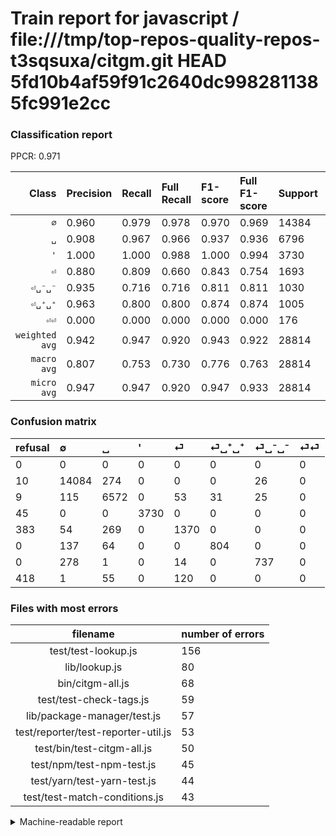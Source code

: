 # Train report for javascript / file:///tmp/top-repos-quality-repos-t3sqsuxa/citgm.git HEAD 5fd10b4af59f91c2640dc9982811385fc991e2cc

### Classification report

PPCR: 0.971

| Class | Precision | Recall | Full Recall | F1-score | Full F1-score | Support | Full Support | PPCR |
|------:|:----------|:-------|:------------|:---------|:---------|:--------|:-------------|:-----|
| `∅` | 0.960| 0.979| 0.978| 0.970| 0.969| 14384| 14394| 0.999 |
| `␣` | 0.908| 0.967| 0.966| 0.937| 0.936| 6796| 6805| 0.999 |
| `'` | 1.000| 1.000| 0.988| 1.000| 0.994| 3730| 3775| 0.988 |
| `⏎` | 0.880| 0.809| 0.660| 0.843| 0.754| 1693| 2076| 0.816 |
| `⏎␣⁻␣⁻` | 0.935| 0.716| 0.716| 0.811| 0.811| 1030| 1030| 1.000 |
| `⏎␣⁺␣⁺` | 0.963| 0.800| 0.800| 0.874| 0.874| 1005| 1005| 1.000 |
| `⏎⏎` | 0.000| 0.000| 0.000| 0.000| 0.000| 176| 594| 0.296 |
| `weighted avg` | 0.942| 0.947| 0.920| 0.943| 0.922| 28814| 29679| 0.971 |
| `macro avg` | 0.807| 0.753| 0.730| 0.776| 0.763| 28814| 29679| 0.971 |
| `micro avg` | 0.947| 0.947| 0.920| 0.947| 0.933| 28814| 29679| 0.971 |

### Confusion matrix

|refusal|  ∅| ␣| '| ⏎| ⏎␣⁺␣⁺| ⏎␣⁻␣⁻| ⏎⏎| 
|:---|:---|:---|:---|:---|:---|:---|:---|
|0 |0 |0 |0 |0 |0 |0 |0 |
|10 |14084 |274 |0 |0 |0 |26 |0 |
|9 |115 |6572 |0 |53 |31 |25 |0 |
|45 |0 |0 |3730 |0 |0 |0 |0 |
|383 |54 |269 |0 |1370 |0 |0 |0 |
|0 |137 |64 |0 |0 |804 |0 |0 |
|0 |278 |1 |0 |14 |0 |737 |0 |
|418 |1 |55 |0 |120 |0 |0 |0 |

### Files with most errors

| filename | number of errors|
|:----:|:-----|
| test/test-lookup.js | 156 |
| lib/lookup.js | 80 |
| bin/citgm-all.js | 68 |
| test/test-check-tags.js | 59 |
| lib/package-manager/test.js | 57 |
| test/reporter/test-reporter-util.js | 53 |
| test/bin/test-citgm-all.js | 50 |
| test/npm/test-npm-test.js | 45 |
| test/yarn/test-yarn-test.js | 44 |
| test/test-match-conditions.js | 43 |

<details>
    <summary>Machine-readable report</summary>
```json
{
  "cl_report": {"\u0027": {"f1-score": 1.0, "precision": 1.0, "recall": 1.0, "support": 3730}, "macro avg": {"f1-score": 0.776298901775836, "precision": 0.8066475410067063, "recall": 0.7529901886571276, "support": 28814}, "micro avg": {"f1-score": 0.9473519816755743, "precision": 0.9473519816755743, "recall": 0.9473519816755743, "support": 28814}, "weighted avg": {"f1-score": 0.9433932564285724, "precision": 0.9417049712508628, "recall": 0.9473519816755743, "support": 28814}, "\u2205": {"f1-score": 0.9695384297662891, "precision": 0.9601199809121276, "recall": 0.9791434927697441, "support": 14384}, "\u23ce": {"f1-score": 0.8430769230769231, "precision": 0.8798972382787412, "recall": 0.8092144122858831, "support": 1693}, "\u23ce\u23ce": {"f1-score": 0.0, "precision": 0.0, "recall": 0.0, "support": 176}, "\u23ce\u2423\u207a\u2423\u207a": {"f1-score": 0.8739130434782609, "precision": 0.962874251497006, "recall": 0.8, "support": 1005}, "\u23ce\u2423\u207b\u2423\u207b": {"f1-score": 0.8107810781078109, "precision": 0.9352791878172588, "recall": 0.7155339805825243, "support": 1030}, "\u2423": {"f1-score": 0.9367828380015679, "precision": 0.9083621285418106, "recall": 0.9670394349617422, "support": 6796}},
  "cl_report_full": {"\u0027": {"f1-score": 0.9940039973351099, "precision": 1.0, "recall": 0.9880794701986755, "support": 3775}, "macro avg": {"f1-score": 0.7626118455426424, "precision": 0.8066475410067063, "recall": 0.7296800140440743, "support": 29679}, "micro avg": {"f1-score": 0.9333424512334809, "precision": 0.9473519816755743, "recall": 0.9197412311735571, "support": 29679}, "weighted avg": {"f1-score": 0.9216254465539669, "precision": 0.9277288366470945, "recall": 0.9197412311735571, "support": 29679}, "\u2205": {"f1-score": 0.9692048308846299, "precision": 0.9601199809121276, "recall": 0.9784632485757955, "support": 14394}, "\u23ce": {"f1-score": 0.7541976328103496, "precision": 0.8798972382787412, "recall": 0.6599229287090559, "support": 2076}, "\u23ce\u23ce": {"f1-score": 0.0, "precision": 0.0, "recall": 0.0, "support": 594}, "\u23ce\u2423\u207a\u2423\u207a": {"f1-score": 0.8739130434782609, "precision": 0.962874251497006, "recall": 0.8, "support": 1005}, "\u23ce\u2423\u207b\u2423\u207b": {"f1-score": 0.8107810781078109, "precision": 0.9352791878172588, "recall": 0.7155339805825243, "support": 1030}, "\u2423": {"f1-score": 0.9361823361823363, "precision": 0.9083621285418106, "recall": 0.9657604702424688, "support": 6805}},
  "ppcr": 0.9708548131675595
}
```
</details>
